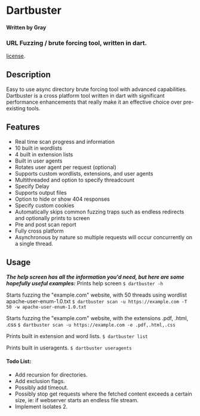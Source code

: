# Dartbuster
#### Written by Gray
### URL Fuzzing / brute forcing tool, written in dart.
[license](https://github.com/dart-lang/stagehand/blob/master/LICENSE).

## Description
Easy to use async directory brute forcing tool with advanced capabilities. Dartbuster is a cross platform tool written in dart with significant performance enhancements that really make it an effective choice over pre-existing tools.

## Features
- Real time scan progress and information
- 10 built in wordlists
- 4 built in extension lists
- Built in user agents
- Rotates user agent per request (optional)
- Supports custom wordlists, extensions, and user agents
- Multithreaded and option to specify threadcount
- Specify Delay
- Supports output files
- Option to hide or show 404 responses
- Specify custom cookies
- Automatically skips common fuzzing traps such as endless redirects and optionally prints to screen
- Pre and post scan report
- Fully cross platform
- Asynchronous by nature so multiple requests will occur concurrently on a single thread.

## Usage
***The help screen has all the information you'd need, but here are some hopefully useful examples:***
Prints help screen
`$ dartbuster -h`

Starts fuzzing the "example.com" website, with 50 threads using wordlist apache-user-enum-1.0.txt
`$ dartbuster scan -u https://example.com -T 50 -w apache-user-enum-1.0.txt`

Starts fuzzing the "example.com" website, with the extensions .pdf, .html, .css
`$ dartbuster scan -u https://example.com -e .pdf,.html,.css`

Prints built in extension and word lists.
`$ dartbuster list`

Prints built in useragents.
`$ dartbuster useragents`

#### Todo List:
- Add recursion for directories.
- Add exclusion flags.
- Possibly add timeout.
- Possibly stop get requests where the fetched content exceeds a certain size, ie: if webserver starts an endless file stream.
- Implement isolates 2.